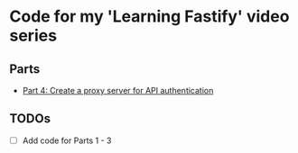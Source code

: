 # Code for my 'Learning Fastify' video series

## Parts

- [Part 4: Create a proxy server for API authentication](part-4/)

## TODOs

- [ ] Add code for Parts 1 - 3
